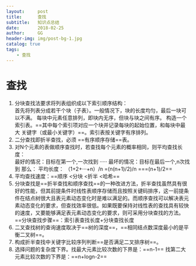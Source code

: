 ```yaml
---
layout:     post
title:      查找
subtitle:   知识点总结
date:       2018-02-25
author:     GG
header-img: img/post-bg-1.jpg
catalog: true
tags:
    - 查找
---
```


# 查找
1. 分块查找法要求将列表组织成以下索引顺序结构：  
首先将列表分成若干个块（子表）。一般情况下，块的长度均匀，最后一块可以不满。
每块中元素任意排列，即块内无序，但块与块之间有序。
构造一个索引表。==其中每个索引项对应一个块并记录每块的起始位置，和每块中最大
关键字（或最小关键字）==。索引表按关键字有序排列。
2. 二分查找即折半查找，必须 ==有序顺序存储==表。
3. 对N个元素的表做顺序查找时，若查找每个元素的概率相同，则平均查找长度：  
最好的情况：目标在第一个,一次找到
·····
最坏的情况：目标在最后一个,n次找到
那么：
平均长度：
（1+2+···+n）/n
=(n(n+1)/2)/n
===(n+1)/2==
4. 平均查找速度：==顺序 <分块 <折半 <哈希==
5. 分块查找是==折半查找和顺序查找==的一种改进方法，折半查找虽然具有很好的性能，但其前提条件时线性表顺序存储而且按照关键码排序，这一前提条件在结点树很大且表元素动态变化时是难以满足的。而顺序查找可以解决表元素动态变化的要求，但查找效率很低。如果既要保持对线性表的查找具有较快的速度，又要能够满足表元素动态变化的要求，则可采用分块查找的方法。==分块查找步骤==：索引表查找长度+分块查找长度 
6. 二叉查找树的查询速度取决于==树的深度==，==相同结点数深度最小的是平衡二叉树==。
7. 构成折半查找中关键字比较序列判断==是否满足二叉排序树==。
8. 选择问题的复杂度下界。找最大元素比较次数的下界是：==n-1==
找第二大元素比较次数的下界是：==n+logn-2==